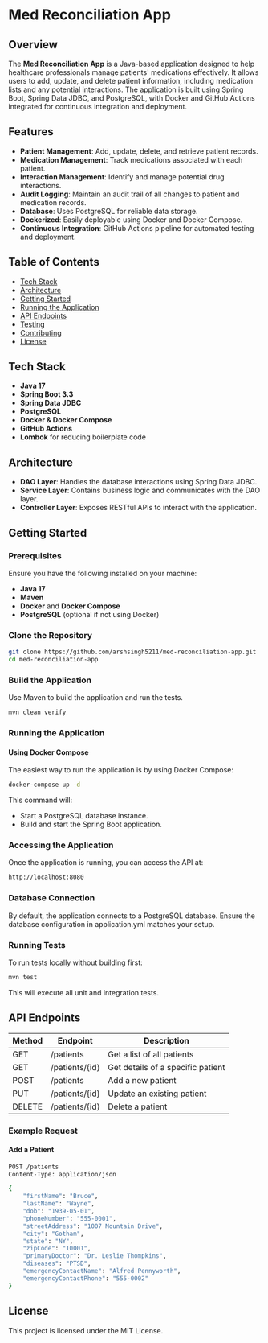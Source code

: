 # Med Reconciliation App

## Overview

The **Med Reconciliation App** is a Java-based application designed to help healthcare professionals manage patients' medications effectively. It allows users to add, update, and delete patient information, including medication lists and any potential interactions. The application is built using Spring Boot, Spring Data JDBC, and PostgreSQL, with Docker and GitHub Actions integrated for continuous integration and deployment.

## Features

- **Patient Management**: Add, update, delete, and retrieve patient records.
- **Medication Management**: Track medications associated with each patient.
- **Interaction Management**: Identify and manage potential drug interactions.
- **Audit Logging**: Maintain an audit trail of all changes to patient and medication records.
- **Database**: Uses PostgreSQL for reliable data storage.
- **Dockerized**: Easily deployable using Docker and Docker Compose.
- **Continuous Integration**: GitHub Actions pipeline for automated testing and deployment.

## Table of Contents

- [Tech Stack](#tech-stack)
- [Architecture](#architecture)
- [Getting Started](#getting-started)
- [Running the Application](#running-the-application)
- [API Endpoints](#api-endpoints)
- [Testing](#testing)
- [Contributing](#contributing)
- [License](#license)

## Tech Stack

- **Java 17**
- **Spring Boot 3.3**
- **Spring Data JDBC**
- **PostgreSQL**
- **Docker & Docker Compose**
- **GitHub Actions**
- **Lombok** for reducing boilerplate code

## Architecture

- **DAO Layer**: Handles the database interactions using Spring Data JDBC.
- **Service Layer**: Contains business logic and communicates with the DAO layer.
- **Controller Layer**: Exposes RESTful APIs to interact with the application.

## Getting Started

### Prerequisites

Ensure you have the following installed on your machine:

- **Java 17**
- **Maven**
- **Docker** and **Docker Compose**
- **PostgreSQL** (optional if not using Docker)

### Clone the Repository

```bash
git clone https://github.com/arshsingh5211/med-reconciliation-app.git
cd med-reconciliation-app
```

### Build the Application
Use Maven to build the application and run the tests.
```bash
mvn clean verify
```

### Running the Application

#### Using Docker Compose
The easiest way to run the application is by using Docker Compose:

```bash
docker-compose up -d
```

This command will:

- Start a PostgreSQL database instance.
- Build and start the Spring Boot application.

### Accessing the Application
Once the application is running, you can access the API at:

```bash
http://localhost:8080
```

### Database Connection
By default, the application connects to a PostgreSQL database. Ensure the database configuration in application.yml matches your setup.

### Running Tests
To run tests locally without building first:

```bash
mvn test
```
This will execute all unit and integration tests.

## API Endpoints
| Method | Endpoint         | Description                       |
| ------ | ---------------- | --------------------------------- |
| GET    | /patients         | Get a list of all patients         |
| GET    | /patients/{id}    | Get details of a specific patient  |
| POST   | /patients         | Add a new patient                  |
| PUT    | /patients/{id}    | Update an existing patient         |
| DELETE | /patients/{id}    | Delete a patient                   |


### Example Request

#### Add a Patient
```bash
POST /patients
Content-Type: application/json

{
    "firstName": "Bruce",
    "lastName": "Wayne",
    "dob": "1939-05-01",
    "phoneNumber": "555-0001",
    "streetAddress": "1007 Mountain Drive",
    "city": "Gotham",
    "state": "NY",
    "zipCode": "10001",
    "primaryDoctor": "Dr. Leslie Thompkins",
    "diseases": "PTSD",
    "emergencyContactName": "Alfred Pennyworth",
    "emergencyContactPhone": "555-0002"
}

```

## License
This project is licensed under the MIT License.
